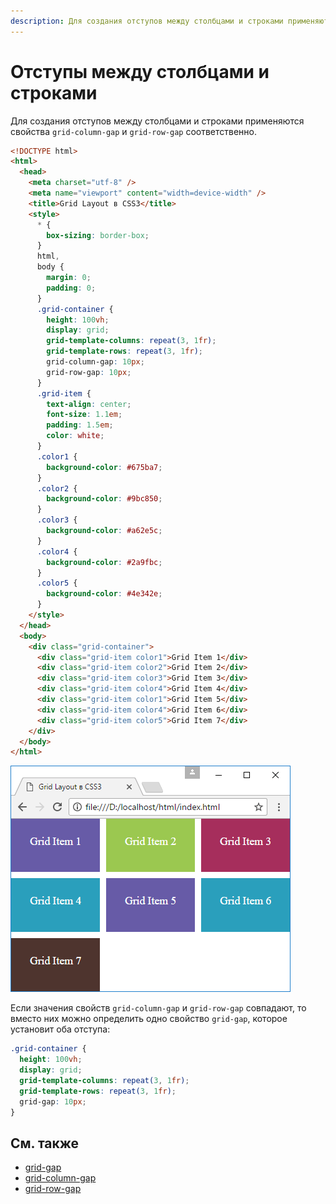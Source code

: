 ```yaml
---
description: Для создания отступов между столбцами и строками применяются свойства grid-column-gap и grid-row-gap
---
```


# Отступы между столбцами и строками

Для создания отступов между столбцами и строками применяются свойства `grid-column-gap` и `grid-row-gap` соответственно.

```html
<!DOCTYPE html>
<html>
  <head>
    <meta charset="utf-8" />
    <meta name="viewport" content="width=device-width" />
    <title>Grid Layout в CSS3</title>
    <style>
      * {
        box-sizing: border-box;
      }
      html,
      body {
        margin: 0;
        padding: 0;
      }
      .grid-container {
        height: 100vh;
        display: grid;
        grid-template-columns: repeat(3, 1fr);
        grid-template-rows: repeat(3, 1fr);
        grid-column-gap: 10px;
        grid-row-gap: 10px;
      }
      .grid-item {
        text-align: center;
        font-size: 1.1em;
        padding: 1.5em;
        color: white;
      }
      .color1 {
        background-color: #675ba7;
      }
      .color2 {
        background-color: #9bc850;
      }
      .color3 {
        background-color: #a62e5c;
      }
      .color4 {
        background-color: #2a9fbc;
      }
      .color5 {
        background-color: #4e342e;
      }
    </style>
  </head>
  <body>
    <div class="grid-container">
      <div class="grid-item color1">Grid Item 1</div>
      <div class="grid-item color2">Grid Item 2</div>
      <div class="grid-item color3">Grid Item 3</div>
      <div class="grid-item color4">Grid Item 4</div>
      <div class="grid-item color1">Grid Item 5</div>
      <div class="grid-item color4">Grid Item 6</div>
      <div class="grid-item color5">Grid Item 7</div>
    </div>
  </body>
</html>
```

![Отступы между столбцами и строками](grid-5-1.png)

Если значения свойств `grid-column-gap` и `grid-row-gap` совпадают, то вместо них можно определить одно свойство `grid-gap`, которое установит оба отступа:

```css
.grid-container {
  height: 100vh;
  display: grid;
  grid-template-columns: repeat(3, 1fr);
  grid-template-rows: repeat(3, 1fr);
  grid-gap: 10px;
}
```

## См. также

- [grid-gap](/css/grid-gap/)
- [grid-column-gap](/css/grid-column-gap/)
- [grid-row-gap](/css/grid-row-gap/)

